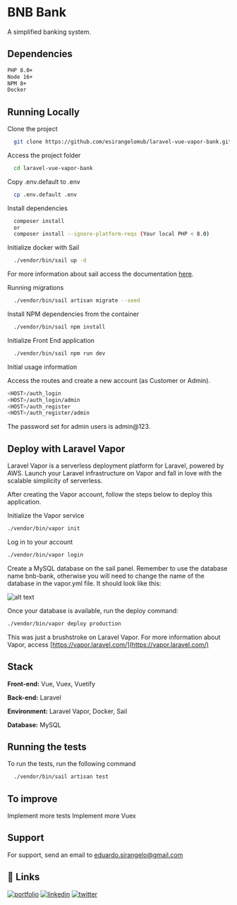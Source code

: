 
# BNB Bank

A simplified banking system.

## Dependencies

```bash
PHP 8.0+
Node 16+
NPM 8+
Docker
```

## Running Locally

Clone the project

```bash
  git clone https://github.com/esirangelomub/laravel-vue-vapor-bank.git
```

Access the project folder

```bash
  cd laravel-vue-vapor-bank
```

Copy .env.default to .env

```bash
  cp .env.default .env
```

Install dependencies

```bash
  composer install
  or
  composer install --ignore-platform-reqs (Your local PHP < 8.0)
```

Initialize docker with Sail

```bash
  ./vendor/bin/sail up -d
```
For more information about sail access the documentation [here](https://laravel.com/docs/9.x/sail).

Running migrations

```bash
  ./vendor/bin/sail artisan migrate --seed
```

Install NPM dependencies from the container

```bash
  ./vendor/bin/sail npm install
```


Initialize Front End application

```bash
  ./vendor/bin/sail npm run dev
```

Initial usage information

Access the routes and create a new account (as Customer or Admin).

```bash
<HOST>/auth_login
<HOST>/auth_login/admin
<HOST>/auth_register
<HOST>/auth_register/admin
```

The password set for admin users is admin@123.

## Deploy with Laravel Vapor

Laravel Vapor is a serverless deployment platform for Laravel, powered by AWS. Launch your Laravel infrastructure on Vapor and fall in love with the scalable simplicity of serverless.

After creating the Vapor account, follow the steps below to deploy this application.

Initialize the Vapor service

```bash
./vendor/bin/vapor init
```

Log in to your account

```bash
./vendor/bin/vapor login
```

Create a MySQL database on the sail panel. Remember to use the database name bnb-bank, otherwise you will need to change the name of the database in the vapor.yml file. It should look like this:

![alt text](https://github.com/esirangelomub/laravel-vue-vapor-bank/blob/main/mysql_vapor.png?raw=true)

Once your database is available, run the deploy command:

```bash
./vendor/bin/vapor deploy production
```

This was just a brushstroke on Laravel Vapor.
For more information about Vapor, access [https://vapor.laravel.com/](https://vapor.laravel.com/)
## Stack

**Front-end:** Vue, Vuex, Vuetify

**Back-end:** Laravel

**Environment:** Laravel Vapor, Docker, Sail

**Database:** MySQL


## Running the tests

To run the tests, run the following command

```bash
  ./vendor/bin/sail artisan test
```


## To improve

Implement more tests
Implement more Vuex


## Support

For support, send an email to eduardo.sirangelo@gmail.com


## 🔗 Links
[![portfolio](https://img.shields.io/badge/my_portfolio-000?style=for-the-badge&logo=ko-fi&logoColor=white)](https://github.com/esirangelomub)
[![linkedin](https://img.shields.io/badge/linkedin-0A66C2?style=for-the-badge&logo=linkedin&logoColor=white)](https://www.linkedin.com/in/eduardosirangelo/?locale=en_US)
[![twitter](https://img.shields.io/badge/twitter-1DA1F2?style=for-the-badge&logo=twitter&logoColor=white)](https://twitter.com/esirangelo)

